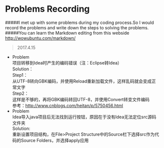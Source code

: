 Problems Recording
=====
#####I met up with some problems during my coding process.So I would record the problems and write down the steps to solving the problems.  
#####You can learn the Markdown editing from this webside <http://wowubuntu.com/markdown/>  
>2017.4.15  
* Problem  
项目转移到Idea时产生的编码错误（注：Eclipse转Idea）  
Solution：  
Step1：  
从UTF-8转向GBK编码，并使用Reload重新加载文件，这样乱码就会变成正常文字  
Step2：  
这样是不够的，再将GBK编码转回UTF-8，并使用Convert转变文件编码  
参考：<http://www.cnblogs.com/heitan/p/5750456.html>  
* Problem  
Idea导入java项目后无法找到运行按钮，原因在于没有Idea无法定位src源码文件夹  
Solution:  
重新设置项目结构，在File>Project Structure中的Source栏下选择src作为代码的Source Folders，并选择apply应用  






